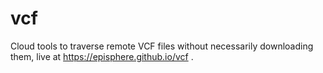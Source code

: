 # vcf
Cloud tools to traverse remote VCF files without necessarily downloading them, live at  https://episphere.github.io/vcf .
